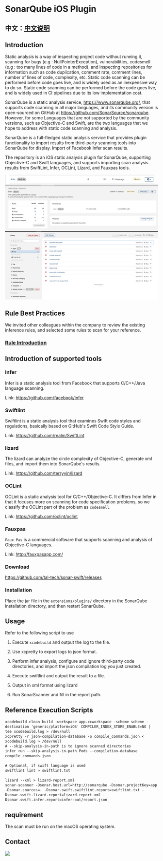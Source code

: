 # SonarQube iOS Plugin

## 中文：[中文说明](README.md)

## Introduction
Static analysis is a way of inspecting project code without running it, scanning for bugs (e.g : NullPointerException), vulnerabilities, codesmell (e.g : too many lines of code in a method), and inspecting repositories for information such as code duplication, comment rate, comment lines, number of lines of code, complexity, etc. Static code scanning can be performed before code goes live, and is widely used as an inexpensive way to do so. Static code scanning can be performed before the code goes live, and is widely used in CI pipelines due to its low implementation cost.

SonarQube is a static analysis service, https://www.sonarqube.org/, that supports code scanning in all major languages, and its community version is open-sourced on GitHub at https://github.com/SonarSource/sonarqube. However, for some Languages that are not supported by the community versions, such as Objective-C and Swift, are the two languages that we hope to address with static code scanning and analysis.

SonarQube is a full-fledged static analysis service that provides plugin functionality to import results from third-party scanning tools into SonarQube for display. Import of Facebook Infer scan results.

The repository is an iOS static analysis plugin for SonarQube, supporting Objective-C and Swift languages, and supports importing scan analysis results from SwiftLint, Infer, OCLint, Lizard, and Fauxpas tools.

![](docs/quality-profiles.png)
![](docs/quality-profiles-infer.png)
![](docs/infer-bug.png)

## Rule Best Practices
We invited other colleagues within the company to review the existing inference rules, and selected some rules to scan for your reference.
### [Rule Introduction](docs/rule.md)

## Introduction of supported tools
### Infer
Infer is a static analysis tool from Facebook that supports C/C++/Java language scanning.

Link: https://github.com/facebook/infer

### Swiftlint
Swiftlint is a static analysis tool that examines Swift code styles and regulations, basically based on GitHub's Swift Code Style Guide.

Link: https://github.com/realm/SwiftLint

### lizard
The lizard can analyze the circle complexity of Objective-C, generate xml files, and import them into SonarQube's results.

Link: https://github.com/terryyin/lizard

### OCLint
OCLint is a static analysis tool for C/C++/Objective-C. It differs from Infer in that it focuses more on scanning for code specification problems, so we classify the OCLint part of the problem as `codesmell`.

Link: https://github.com/oclint/oclint

### Fauxpas
`Faux Pas` is a commercial software that supports scanning and analysis of Objective-C languages.

Link: http://fauxpasapp.com/

### Download
https://github.com/tal-tech/sonar-swift/releases

### Installation
Place the jar file in the `extensions/plugins/` directory in the SonarQube installation directory, and then restart SonarQube.

## Usage
Refer to the following script to use

1. Execute `xcodebuild` and output the log to the file.

2. Use xcpretty to export logs to json format.

3. Perform infer analysis, configure and ignore third-party code directories, and import the json compilation log you just created.

4. Execute swiftlint and output the result to a file.

5. Output in xml format using lizard

6. Run SonarScanner and fill in the report path.

## Reference Execution Scripts

```shell
xcodebuild clean build -workspace app.xcworkspace -scheme scheme -destination 'generic/platform=iOS' COMPILER_INDEX_STORE_ENABLE=NO | tee xcodebuild.log > /dev/null
xcpretty -r json-compilation-database -o compile_commands.json < xcodebuild.log > /dev/null
# --skip-analysis-in-path is to ignore scanned directories
infer run --skip-analysis-in-path Pods --compilation-database compile_commands.json

# Optional, if swift language is used
swiftlint lint > swiftlint.txt

lizard --xml > lizard-report.xml
sonar-scanner -Dsonar.host.url=http://sonarqube -Dsonar.projectKey=app -Dsonar.sources=. -Dsonar.swift.swiftlint.report=swiftlint.txt -Dsonar.swift.lizard.report=lizard-report.xml -Dsonar.swift.infer.report=infer-out/report.json
```

## requirement

The scan must be run on the macOS operating system.


## Contact 
![](https://static0.xesimg.com/external/Wechat.jpeg)
